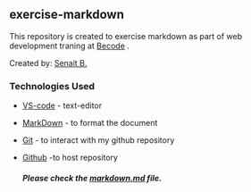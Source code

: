 ## exercise-markdown

This repository is created to exercise markdown as part of web development traning at [Becode](https://becode.org/) .

Created by: [Senait B.](https://github.com/seninet)

### Technologies Used

* [VS-code](https://code.visualstudio.com/) - text-editor 
* [MarkDown](https://www.markdownguide.org/) - to format the document 
* [Git](https://git-scm.com/) - to interact with my github repository 
* [Github](https://github.com/) -to host repository 
  
  
  ##### Please check the [markdown.md](/exercise-markdown/markdown.md) file.
  